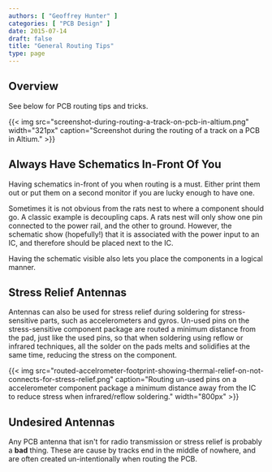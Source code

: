```yaml
---
authors: [ "Geoffrey Hunter" ]
categories: [ "PCB Design" ]
date: 2015-07-14
draft: false
title: "General Routing Tips"
type: page
---
```


## Overview

See below for PCB routing tips and tricks.

{{< img src="screenshot-during-routing-a-track-on-pcb-in-altium.png" width="321px" caption="Screenshot during the routing of a track on a PCB in Altium."  >}}

## Always Have Schematics In-Front Of You

Having schematics in-front of you when routing is a must. Either print them out or put them on a second monitor if you are lucky enough to have one.

Sometimes it is not obvious from the rats nest to where a component should go. A classic example is decoupling caps. A rats nest will only show one pin connected to the power rail, and the other to ground. However, the schematic show (hopefully!) that it is associated with the power input to an IC, and therefore should be placed next to the IC. 

Having the schematic visible also lets you place the components in a logical manner.

## Stress Relief Antennas

Antennas can also be used for stress relief during soldering for stress-sensitive parts, such as accelerometers and gyros. Un-used pins on the stress-sensitive component package are routed a minimum distance from the pad, just like the used pins, so that when soldering using reflow or infrared techniques, all the solder on the pads melts and solidifies at the same time, reducing the stress on the component.

{{< img src="routed-accelrometer-footprint-showing-thermal-relief-on-not-connects-for-stress-relief.png" caption="Routing un-used pins on a accelerometer component package a minimum distance away from the IC to reduce stress when infrared/reflow soldering."  width="800px" >}}

## Undesired Antennas

Any PCB antenna that isn't for radio transmission or stress relief is probably a **bad** thing. These are cause by tracks end in the middle of nowhere, and are often created un-intentionally when routing the PCB.